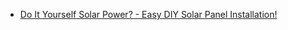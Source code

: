 - [Do It Yourself Solar Power? - Easy DIY Solar Panel Installation!](https://www.youtube.com/watch?v=jSa1tvrrFZg)
